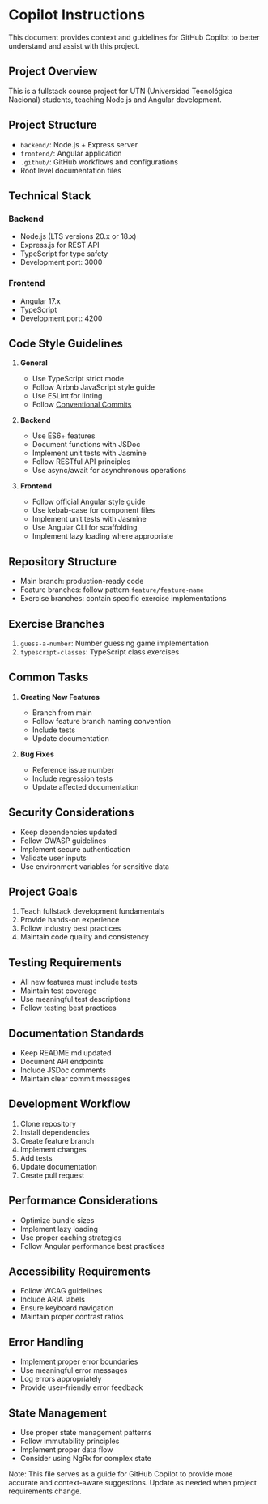 # Copilot Instructions

This document provides context and guidelines for GitHub Copilot to better understand and assist with this project.

## Project Overview

This is a fullstack course project for UTN (Universidad Tecnológica Nacional) students, teaching Node.js and Angular development.

## Project Structure

- `backend/`: Node.js + Express server
- `frontend/`: Angular application
- `.github/`: GitHub workflows and configurations
- Root level documentation files

## Technical Stack

### Backend

- Node.js (LTS versions 20.x or 18.x)
- Express.js for REST API
- TypeScript for type safety
- Development port: 3000

### Frontend

- Angular 17.x
- TypeScript
- Development port: 4200

## Code Style Guidelines

1. **General**

   - Use TypeScript strict mode
   - Follow Airbnb JavaScript style guide
   - Use ESLint for linting
   - Follow [Conventional Commits](https://www.conventionalcommits.org/)

2. **Backend**

   - Use ES6+ features
   - Document functions with JSDoc
   - Implement unit tests with Jasmine
   - Follow RESTful API principles
   - Use async/await for asynchronous operations

3. **Frontend**
   - Follow official Angular style guide
   - Use kebab-case for component files
   - Implement unit tests with Jasmine
   - Use Angular CLI for scaffolding
   - Implement lazy loading where appropriate

## Repository Structure

- Main branch: production-ready code
- Feature branches: follow pattern `feature/feature-name`
- Exercise branches: contain specific exercise implementations

## Exercise Branches

1. `guess-a-number`: Number guessing game implementation
2. `typescript-classes`: TypeScript class exercises

## Common Tasks

1. **Creating New Features**

   - Branch from main
   - Follow feature branch naming convention
   - Include tests
   - Update documentation

2. **Bug Fixes**
   - Reference issue number
   - Include regression tests
   - Update affected documentation

## Security Considerations

- Keep dependencies updated
- Follow OWASP guidelines
- Implement secure authentication
- Validate user inputs
- Use environment variables for sensitive data

## Project Goals

1. Teach fullstack development fundamentals
2. Provide hands-on experience
3. Follow industry best practices
4. Maintain code quality and consistency

## Testing Requirements

- All new features must include tests
- Maintain test coverage
- Use meaningful test descriptions
- Follow testing best practices

## Documentation Standards

- Keep README.md updated
- Document API endpoints
- Include JSDoc comments
- Maintain clear commit messages

## Development Workflow

1. Clone repository
2. Install dependencies
3. Create feature branch
4. Implement changes
5. Add tests
6. Update documentation
7. Create pull request

## Performance Considerations

- Optimize bundle sizes
- Implement lazy loading
- Use proper caching strategies
- Follow Angular performance best practices

## Accessibility Requirements

- Follow WCAG guidelines
- Include ARIA labels
- Ensure keyboard navigation
- Maintain proper contrast ratios

## Error Handling

- Implement proper error boundaries
- Use meaningful error messages
- Log errors appropriately
- Provide user-friendly error feedback

## State Management

- Use proper state management patterns
- Follow immutability principles
- Implement proper data flow
- Consider using NgRx for complex state

Note: This file serves as a guide for GitHub Copilot to provide more accurate and context-aware suggestions. Update as needed when project requirements change.
